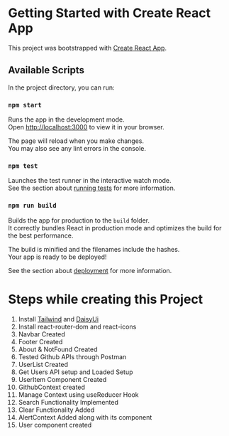 # Getting Started with Create React App

This project was bootstrapped with [Create React App](https://github.com/facebook/create-react-app).

## Available Scripts

In the project directory, you can run:

### `npm start`

Runs the app in the development mode.\
Open [http://localhost:3000](http://localhost:3000) to view it in your browser.

The page will reload when you make changes.\
You may also see any lint errors in the console.

### `npm test`

Launches the test runner in the interactive watch mode.\
See the section about [running tests](https://facebook.github.io/create-react-app/docs/running-tests) for more information.

### `npm run build`

Builds the app for production to the `build` folder.\
It correctly bundles React in production mode and optimizes the build for the best performance.

The build is minified and the filenames include the hashes.\
Your app is ready to be deployed!

See the section about [deployment](https://facebook.github.io/create-react-app/docs/deployment) for more information.

# Steps while creating this Project

1. Install [Tailwind](https://tailwindcss.com/docs/guides/create-react-app) and [DaisyUi](https://daisyui.com/)
2. Install react-router-dom and react-icons
3. Navbar Created
4. Footer Created
5. About & NotFound Created
6. Tested Github APIs through Postman
7. UserList Created
8. Get Users API setup and Loaded Setup
9. UserItem Component Created
10. GithubContext created
11. Manage Context using useReducer Hook
12. Search Functionality Implemented
13. Clear Functionality Added
14. AlertContext Added along with its component
15. User component created
